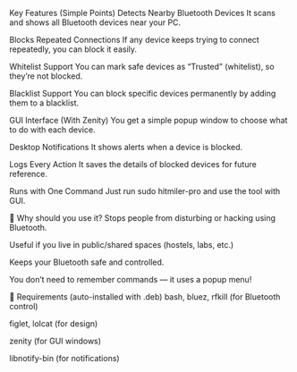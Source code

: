 Key Features (Simple Points)
Detects Nearby Bluetooth Devices
It scans and shows all Bluetooth devices near your PC.

Blocks Repeated Connections
If any device keeps trying to connect repeatedly, you can block it easily.

Whitelist Support
You can mark safe devices as “Trusted” (whitelist), so they’re not blocked.

Blacklist Support
You can block specific devices permanently by adding them to a blacklist.

GUI Interface (With Zenity)
You get a simple popup window to choose what to do with each device.

Desktop Notifications
It shows alerts when a device is blocked.

Logs Every Action
It saves the details of blocked devices for future reference.

Runs with One Command
Just run sudo hitmiler-pro and use the tool with GUI.

🧠 Why should you use it?
Stops people from disturbing or hacking using Bluetooth.

Useful if you live in public/shared spaces (hostels, labs, etc.)

Keeps your Bluetooth safe and controlled.

You don’t need to remember commands — it uses a popup menu!

🧰 Requirements (auto-installed with .deb)
bash, bluez, rfkill (for Bluetooth control)

figlet, lolcat (for design)

zenity (for GUI windows)

libnotify-bin (for notifications)
